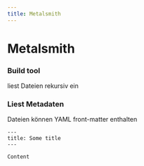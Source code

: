 ```yaml
---
title: Metalsmith
---
```


# Metalsmith

<!-- slide:start -->
### Build tool

liest Dateien rekursiv ein
<!-- slide:end -->
<!-- slide:start -->
### Liest Metadaten

Dateien können YAML front-matter enthalten

```
---
title: Some title
---

Content
```
<!-- slide:end -->
